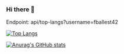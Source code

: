 ### Hi there 👋

Endpoint: api/top-langs?username=fballest42

[![Top Langs](https://github-readme-stats.vercel.app/api/top-langs/?username=fballest42)](https://github.com/anuraghazra/github-readme-stats)

[![Anurag's GitHub stats](https://github-readme-stats.vercel.app/api?username=fballest42)](https://github.com/anuraghazra/github-readme-stats)

<!--
**fballest42/fballest42** is a ✨ _special_ ✨ repository because its `README.md` (this file) appears on your GitHub profile.

Here are some ideas to get you started:

- 🔭 I’m currently working on ...
- 🌱 I’m currently learning ...
- 👯 I’m looking to collaborate on ...
- 🤔 I’m looking for help with ...
- 💬 Ask me about ...
- 📫 How to reach me: ...
- 😄 Pronouns: ...
- ⚡ Fun fact: ...
-->
